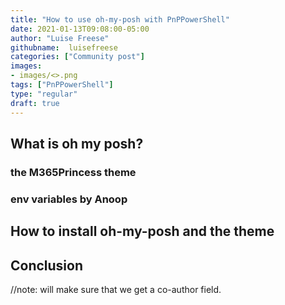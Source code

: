 ```yaml
---
title: "How to use oh-my-posh with PnPPowerShell"
date: 2021-01-13T09:08:00-05:00
author: "Luise Freese"
githubname:  luisefreese
categories: ["Community post"]
images: 
- images/<>.png
tags: ["PnPPowerShell"]
type: "regular"
draft: true
---
```



## What is oh my posh?

### the M365Princess theme

### env variables by Anoop

## How to install oh-my-posh and the theme


## Conclusion

//note: will make sure that we get a co-author field. 
